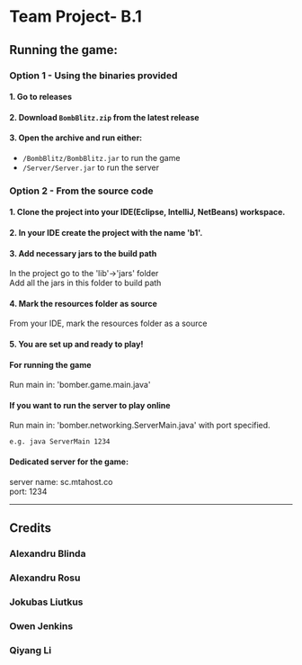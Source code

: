 # Team Project- B.1 

## Running the game:

### Option 1 - Using the binaries provided

#### 1. Go to releases
#### 2. Download `BombBlitz.zip` from the latest release
#### 3. Open the archive and run either: 
  - `/BombBlitz/BombBlitz.jar` to run the game
  - `/Server/Server.jar` to run the server

### Option 2 - From the source code

#### 1. Clone the project into your IDE(Eclipse, IntelliJ, NetBeans) workspace.  

#### 2. In your IDE create the project with the name 'b1'.  

#### 3. Add necessary jars to the build path  
In the project go to the 'lib'->'jars' folder  
Add all the jars in this folder to build path

#### 4. Mark the resources folder as source 
From your IDE, mark the resources folder as a source  

#### 5. You are set up and ready to play!

#### For running the game  
Run main in: 'bomber.game.main.java'  

#### If you want to run the server to play online  
Run main in: 'bomber.networking.ServerMain.java' with port specified.
```
e.g. java ServerMain 1234
```

#### Dedicated server for the game:

server name: sc.mtahost.co  
port: 1234  

---------------------------------------
## Credits  
### Alexandru Blinda  
### Alexandru Rosu  
### Jokubas Liutkus  
### Owen Jenkins  
### Qiyang Li  
